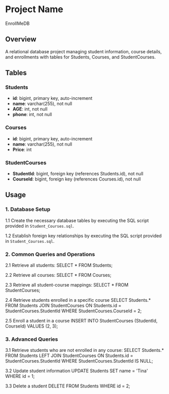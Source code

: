 # Project Name
EnrollMeDB

## Overview
A relational database project managing student information, course details, and enrollments with tables for Students, Courses, and StudentCourses.

## Tables
### Students

- **id**: bigint, primary key, auto-increment
- **name**: varchar(255), not null
- **AGE**: int, not null
- **phone**: int, not null

### Courses

- **id**: bigint, primary key, auto-increment
- **name**: varchar(255), not null
- **Price**: int

### StudentCourses

- **StudentId**: bigint, foreign key (references Students.id), not null
- **CourseId**: bigint, foreign key (references Courses.id), not null

## Usage

### 1. Database Setup

1.1 Create the necessary database tables by executing the SQL script provided in `Student_Courses.sql`.

1.2 Establish foreign key relationships by executing the SQL script provided in `Student_Courses.sql`.

### 2. Common Queries and Operations

2.1 Retrieve all students:
SELECT * FROM Students;

2.2 Retrieve all courses:
SELECT * FROM Courses;

2.3 Retrieve all student-course mappings:
SELECT * FROM StudentCourses;

2.4 Retrieve students enrolled in a specific course
SELECT Students.*
FROM Students
JOIN StudentCourses ON Students.id = StudentCourses.StudentId
WHERE StudentCourses.CourseId = 2;

2.5 Enroll a student in a course
INSERT INTO StudentCourses (StudentId, CourseId) VALUES (2, 3);

### 3. Advanced Queries

3.1 Retrieve students who are not enrolled in any course:
SELECT Students.*
FROM Students
LEFT JOIN StudentCourses ON Students.id = StudentCourses.StudentId
WHERE StudentCourses.StudentId IS NULL;

3.2 Update student information
UPDATE Students SET name = 'Tina' WHERE id = 1;

3.3 Delete a student
DELETE FROM Students WHERE id = 2;


